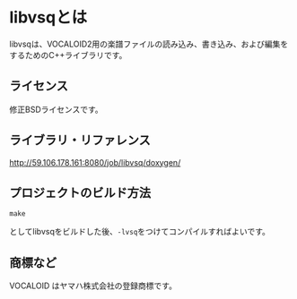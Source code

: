 # libvsqとは

libvsqは、VOCALOID2用の楽譜ファイルの読み込み、書き込み、および編集をするためのC++ライブラリです。

## ライセンス

修正BSDライセンスです。

## ライブラリ・リファレンス

http://59.106.178.161:8080/job/libvsq/doxygen/

## プロジェクトのビルド方法

    make

としてlibvsqをビルドした後、`-lvsq`をつけてコンパイルすればよいです。

## 商標など

VOCALOID はヤマハ株式会社の登録商標です。
